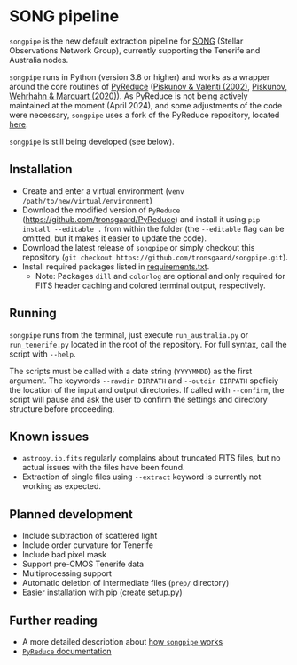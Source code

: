 # SONG pipeline
`songpipe` is the new default extraction pipeline for [SONG](https://phys.au.dk/song/) (Stellar Observations Network Group), currently supporting the Tenerife and Australia nodes. 

`songpipe` runs in Python (version 3.8 or higher) and works as a wrapper around the core routines of [PyReduce](https://github.com/AWehrhahn/PyReduce/) ([Piskunov & Valenti (2002)](https://doi.org/10.1051/0004-6361:20020175), [Piskunov, Wehrhahn & Marquart (2020)](https://doi.org/10.1051/0004-6361/202038293)). As PyReduce is not being actively maintained at the moment (April 2024), and some adjustments of the code were necessary, `songpipe` uses a fork of the PyReduce repository, located [here](https://github.com/tronsgaard/PyReduce).

`songpipe` is still being developed (see below).

## Installation
- Create and enter a virtual environment (`venv /path/to/new/virtual/environment`)
- Download the modified version of `PyReduce` (https://github.com/tronsgaard/PyReduce) and install it using `pip install --editable .` from within the folder (the `--editable` flag can be omitted, but it makes it easier to update the code).
- Download the latest release of `songpipe` or simply checkout this repository (`git checkout https://github.com/tronsgaard/songpipe.git`).
- Install required packages listed in [requirements.txt](requirements.txt).
  - Note: Packages `dill` and `colorlog` are optional and only required for FITS header caching and colored terminal output, respectively.

## Running
`songpipe` runs from the terminal, just execute `run_australia.py` or `run_tenerife.py` located in the root of the repository. For full syntax, call the script with `--help`.

The scripts must be called with a date string (`YYYYMMDD`) as the first argument. The keywords `--rawdir DIRPATH` and `--outdir DIRPATH` speficiy the location of the input and output directories. If called with `--confirm`, the script will pause and ask the user to confirm the settings and directory structure before proceeding.

## Known issues
- `astropy.io.fits` regularly complains about truncated FITS files, but no actual issues with the files have been found.
- Extraction of single files using `--extract` keyword is currently not working as expected.

## Planned development
- Include subtraction of scattered light
- Include order curvature for Tenerife
- Include bad pixel mask
- Support pre-CMOS Tenerife data
- Multiprocessing support
- Automatic deletion of intermediate files (`prep/` directory)
- Easier installation with pip (create setup.py)

## Further reading
- A more detailed description about [how `songpipe` works](docs/how_songpipe_works.md)
- [`PyReduce` documentation](https://pyreduce-astro.readthedocs.io/en/latest/)
